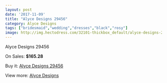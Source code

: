 ```yaml
---
layout: post
date: '2017-11-09'
title: "Alyce Designs 29456"
category: Alyce Designs
tags: ["bridesmaid","wedding","dresses","black","rosy"]
image: http://img.hectodress.com/32101-thickbox_default/alyce-designs-29456.jpg
---
```

Alyce Designs 29456

On Sales: **$165.28**
<a href="https://www.hectodress.com/alyce-designs/14625-alyce-designs-29456.html"><amp-img layout="responsive" width="600" height="600" src="//img.hectodress.com/32101-thickbox_default/alyce-designs-29456.jpg" alt="Alyce Designs 29456 0" /></a>
<a href="https://www.hectodress.com/alyce-designs/14625-alyce-designs-29456.html"><amp-img layout="responsive" width="600" height="600" src="//img.hectodress.com/32102-thickbox_default/alyce-designs-29456.jpg" alt="Alyce Designs 29456 1" /></a>

Buy it: [Alyce Designs 29456](https://www.hectodress.com/alyce-designs/14625-alyce-designs-29456.html "Alyce Designs 29456")

View more: [Alyce Designs](https://www.hectodress.com/263-alyce-designs "Alyce Designs")